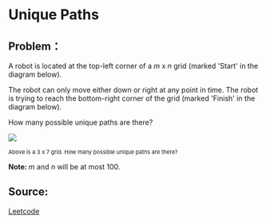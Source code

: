 # Unique Paths

## Problem：

<div class="question-content">
 <p>
 </p>
 <p>
  A robot is located at the top-left corner of a
  <i>
   m
  </i>
  x
  <i>
   n
  </i>
  grid (marked 'Start' in the diagram below).
 </p>
 <p>
  The robot can only move either down or right at any point in time. The robot is trying to reach the bottom-right corner of the grid (marked 'Finish' in the diagram below).
 </p>
 <p>
  How many possible unique paths are there?
 </p>
 <p>
  <img src="http://leetcode.com/wp-content/uploads/2014/12/robot_maze.png"/>
  <br/>
 </p>
 <p style="font-size: 11px">
  Above is a 3 x 7 grid. How many possible unique paths are there?
 </p>
 <p>
  <b>
   Note:
  </b>
  <i>
   m
  </i>
  and
  <i>
   n
  </i>
  will be at most 100.
 </p>
</div>


## Source:
[Leetcode](https://leetcode.com/problems/unique-paths/)
